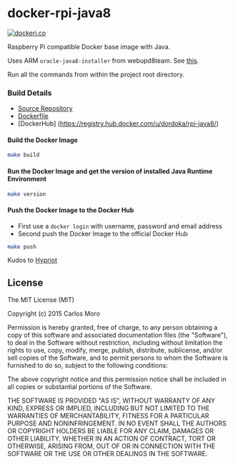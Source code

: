 # docker-rpi-java8

[![dockeri.co](http://dockeri.co/image/dordoka/rpi-java8)](https://registry.hub.docker.com/u/dordoka/rpi-java8/)

Raspberry Pi compatible Docker base image with Java.

Uses ARM `oracle-java8-installer` from webupd8team. See [this](http://www.webupd8.org/2013/12/oracle-java-ppa-updated-with-arm-support.html).

Run all the commands from within the project root directory.

### Build Details
- [Source Repository](https://github.com/cmoro-deusto/docker-rpi-java8)
- [Dockerfile](https://github.com/cmoro-deusto/docker-rpi-java8/blob/master/Dockerfile)
- [DockerHub] (https://registry.hub.docker.com/u/dordoka/rpi-java8/)


#### Build the Docker Image
```bash
make build
```

#### Run the Docker Image and get the version of installed Java Runtime Environment
```bash
make version
```

#### Push the Docker Image to the Docker Hub
* First use a `docker login` with username, password and email address
* Second push the Docker Image to the official Docker Hub

```bash
make push
```

Kudos to [Hypriot](http://blog.hypriot.com/heavily-armed-after-major-upgrade-raspberry-pi-with-docker-1-dot-5-0)

## License

The MIT License (MIT)

Copyright (c) 2015 Carlos Moro

Permission is hereby granted, free of charge, to any person obtaining a copy
of this software and associated documentation files (the "Software"), to deal
in the Software without restriction, including without limitation the rights
to use, copy, modify, merge, publish, distribute, sublicense, and/or sell
copies of the Software, and to permit persons to whom the Software is
furnished to do so, subject to the following conditions:

The above copyright notice and this permission notice shall be included in all
copies or substantial portions of the Software.

THE SOFTWARE IS PROVIDED "AS IS", WITHOUT WARRANTY OF ANY KIND, EXPRESS OR
IMPLIED, INCLUDING BUT NOT LIMITED TO THE WARRANTIES OF MERCHANTABILITY,
FITNESS FOR A PARTICULAR PURPOSE AND NONINFRINGEMENT. IN NO EVENT SHALL THE
AUTHORS OR COPYRIGHT HOLDERS BE LIABLE FOR ANY CLAIM, DAMAGES OR OTHER
LIABILITY, WHETHER IN AN ACTION OF CONTRACT, TORT OR OTHERWISE, ARISING FROM,
OUT OF OR IN CONNECTION WITH THE SOFTWARE OR THE USE OR OTHER DEALINGS IN THE
SOFTWARE.
